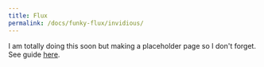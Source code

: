 ```yaml
---
title: Flux
permalink: /docs/funky-flux/invidious/
---
```


I am totally doing this soon but making a placeholder page so I don't forget. See guide [here](https://geek-cookbook.funkypenguin.co.nz/recipes/kubernetes/invidious/).